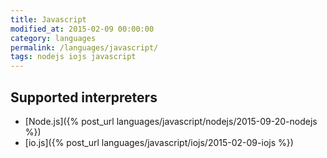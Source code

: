 ```yaml
---
title: Javascript
modified_at: 2015-02-09 00:00:00
category: languages
permalink: /languages/javascript/
tags: nodejs iojs javascript
---
```


## Supported interpreters

* [Node.js]({% post_url languages/javascript/nodejs/2015-09-20-nodejs %})
* [io.js]({% post_url languages/javascript/iojs/2015-02-09-iojs %})
